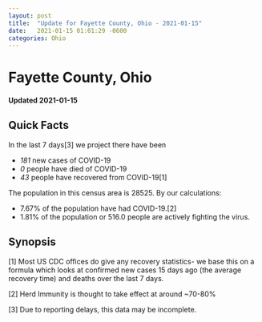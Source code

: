 ```yaml
---
layout: post
title:  "Update for Fayette County, Ohio - 2021-01-15"
date:   2021-01-15 01:01:29 -0600
categories: Ohio
---
```


# Fayette County, Ohio
#### Updated 2021-01-15

## Quick Facts

In the last 7 days[3] we project there have been
- *181* new cases of COVID-19
- *0* people have died of COVID-19
- *43* people have recovered from COVID-19[1]

The population in this census area is 28525. By our calculations:
- 7.67% of the population have had COVID-19.[2]
- 1.81% of the population or 516.0 people are actively fighting the virus.

## Synopsis




[1] Most US CDC offices do give any recovery statistics- we base this on a formula which looks at confirmed new cases
15 days ago (the average recovery time) and deaths over the last 7 days.

[2] Herd Immunity is thought to take effect at around ~70-80%

[3] Due to reporting delays, this data may be incomplete.
 
    